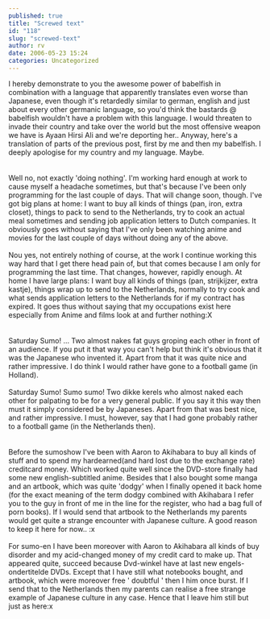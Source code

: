 ```yaml
---
published: true
title: "Screwed text"
id: "118"
slug: "screwed-text"
author: rv
date: 2006-05-23 15:24
categories: Uncategorized
---
```

I hereby demonstrate to you the awesome power of babelfish in combination with a language that apparently translates even worse than Japanese, even though it's retardedly similar to german, english and just about every other germanic language, so you'd think the bastards @ babelfish wouldn't have a problem with this language. I would threaten to invade their country and take over the world but the most offensive weapon we have is Ayaan Hirsi Ali and we're deporting her.. Anyway, here's a translation of parts of the previous post, first by me and then my babelfish. I deeply apologise for my country and my language. Maybe.<br /><br /><br />Well no, not exactly 'doing nothing'. I'm working hard enough at work to cause myself a headache sometimes, but that's because I've been only programming for the last couple of days. That will change soon, though. I've got big plans at home: I want to buy all kinds of things (pan, iron, extra closet), things to pack to send to the Netherlands, try to cook an actual meal sometimes and sending job application letters to Dutch companies. It obviously goes without saying that I've only been watching anime and movies for the last couple of days without doing any of the above.<br /><br />Nou yes, not entirely nothing of course, at the work I continue working this way hard that I get there head pain of, but that comes because I am only for programming the last time. That changes, however, rapidly enough. At home I have large plans: I want buy all kinds of things (pan, strijkijzer, extra kastje), things wrap up to send to the Netherlands, normally to try cook and what sends application letters to the Netherlands for if my contract has expired. It goes thus without saying that my occupations exist here especially from Anime and films look at and further nothing:X<br /><br /><br />Saturday Sumo! ... Two almost nakes fat guys groping each other in front of an audience. If you put it that way you can't help but think it's obvious that it was the Japanese who invented it. Apart from that it was quite nice and rather impressive. I do think I would rather have gone to a football game (in Holland).<br /><br />Saturday Sumo! Sumo sumo! Two dikke kerels who almost naked each other for palpating to be for a very general public. If you say it this way then must it simply considered be by Japaneses. Apart from that was best nice, and rather impressive. I must, however, say that I had gone probably rather to a football game (in the Netherlands then).<br /><br /><br />Before the sumoshow I've been with Aaron to Akihabara to buy all kinds of stuff and to spend my hardearned(and hard lost due to the exchange rate) creditcard money. Which worked quite well since the DVD-store finally had some new english-subtitled anime. Besides that I also bought some manga and an artbook, which was quite 'dodgy' when I finally opened it back home (for the exact meaning of the term dodgy combined with Akihabara I refer you to the guy in front of me in the line for the register, who had a bag full of porn books). If I would send that artbook to the Netherlands my parents would get quite a strange encounter with Japanese culture. A good reason to keep it here for now.. :x<br /><br />For sumo-en I have been moreover with Aaron to Akihabara all kinds of buy disorder and my acid-changed money of my credit card to make up. That appeared quite, succeed because Dvd-winkel have at last new engels-ondertitelde DVDs. Except that I have still what notebooks bought, and artbook, which were moreover free ' doubtful ' then I him once burst. If I send that to the Netherlands then my parents can realise a free strange example of Japanese culture in any case. Hence that I leave him still but just as here:x